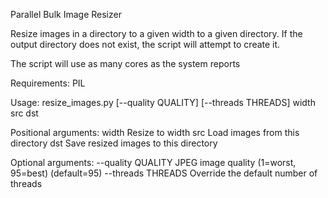Parallel Bulk Image Resizer

Resize images in a directory to a given width to a given directory.
If the output directory does not exist, the script will attempt to create it.

The script will use as many cores as the system reports

Requirements: PIL

Usage: resize_images.py [--quality QUALITY] [--threads THREADS] 
                        width src dst

Positional arguments:
  width              Resize to width
  src                Load images from this directory
  dst                Save resized images to this directory

Optional arguments:
  --quality QUALITY  JPEG image quality (1=worst, 95=best) (default=95)
  --threads THREADS  Override the default number of threads